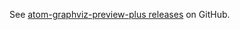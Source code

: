 See [atom-graphviz-preview-plus releases](https://github.com/sverweij/atom-graphviz-preview-plus/releases) on GitHub.
